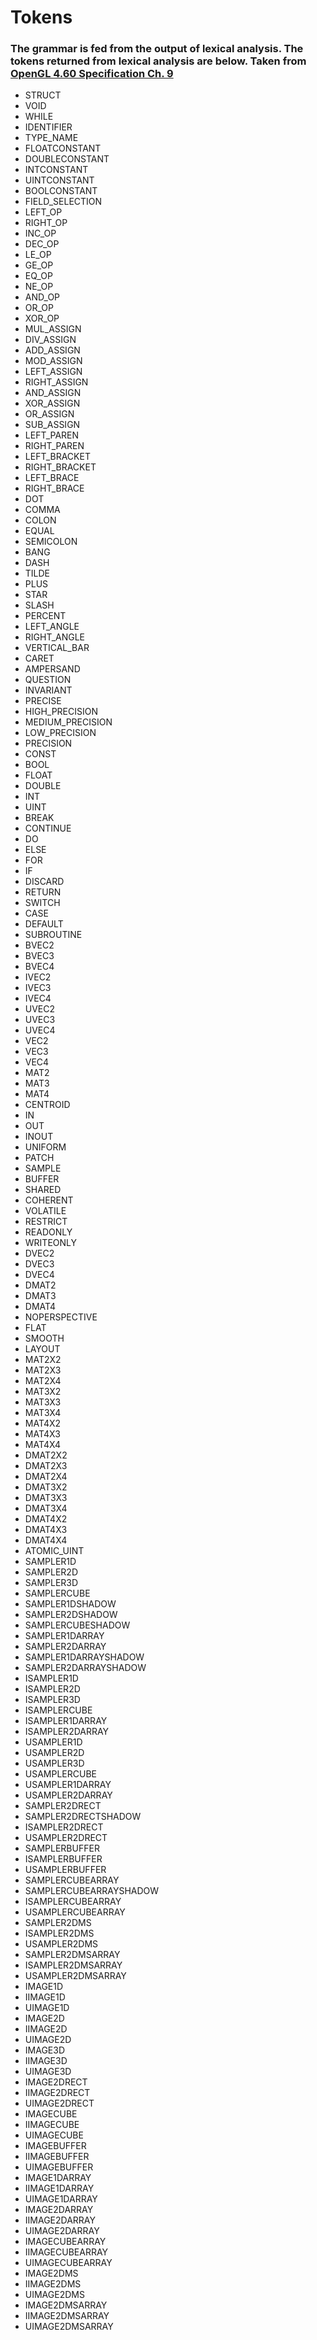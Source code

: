 # Tokens

### The grammar is fed from the output of lexical analysis. The tokens returned from lexical analysis are below. Taken from [OpenGL 4.60 Specification Ch. 9](https://www.khronos.org/registry/OpenGL/specs/gl/GLSLangSpec.4.60.pdf)

* STRUCT
* VOID
* WHILE
* IDENTIFIER
* TYPE_NAME
* FLOATCONSTANT
* DOUBLECONSTANT
* INTCONSTANT
* UINTCONSTANT
* BOOLCONSTANT
* FIELD_SELECTION
* LEFT_OP
* RIGHT_OP
* INC_OP
* DEC_OP
* LE_OP
* GE_OP
* EQ_OP
* NE_OP
* AND_OP
* OR_OP
* XOR_OP
* MUL_ASSIGN
* DIV_ASSIGN
* ADD_ASSIGN
* MOD_ASSIGN
* LEFT_ASSIGN
* RIGHT_ASSIGN
* AND_ASSIGN
* XOR_ASSIGN
* OR_ASSIGN
* SUB_ASSIGN
* LEFT_PAREN
* RIGHT_PAREN
* LEFT_BRACKET
* RIGHT_BRACKET
* LEFT_BRACE
* RIGHT_BRACE
* DOT
* COMMA
* COLON
* EQUAL
* SEMICOLON
* BANG
* DASH
* TILDE
* PLUS
* STAR
* SLASH
* PERCENT
* LEFT_ANGLE
* RIGHT_ANGLE
* VERTICAL_BAR
* CARET
* AMPERSAND
* QUESTION
* INVARIANT
* PRECISE
* HIGH_PRECISION
* MEDIUM_PRECISION
* LOW_PRECISION
* PRECISION
* CONST
* BOOL
* FLOAT
* DOUBLE
* INT
* UINT
* BREAK
* CONTINUE
* DO
* ELSE
* FOR
* IF
* DISCARD
* RETURN
* SWITCH
* CASE
* DEFAULT
* SUBROUTINE
* BVEC2
* BVEC3
* BVEC4
* IVEC2
* IVEC3
* IVEC4
* UVEC2
* UVEC3
* UVEC4
* VEC2
* VEC3
* VEC4
* MAT2
* MAT3
* MAT4
* CENTROID
* IN
* OUT
* INOUT
* UNIFORM
* PATCH
* SAMPLE
* BUFFER
* SHARED
* COHERENT
* VOLATILE
* RESTRICT
* READONLY
* WRITEONLY
* DVEC2
* DVEC3
* DVEC4
* DMAT2
* DMAT3
* DMAT4
* NOPERSPECTIVE
* FLAT
* SMOOTH
* LAYOUT
* MAT2X2
* MAT2X3
* MAT2X4
* MAT3X2
* MAT3X3
* MAT3X4
* MAT4X2
* MAT4X3
* MAT4X4
* DMAT2X2
* DMAT2X3
* DMAT2X4
* DMAT3X2
* DMAT3X3
* DMAT3X4
* DMAT4X2
* DMAT4X3
* DMAT4X4
* ATOMIC_UINT
* SAMPLER1D
* SAMPLER2D
* SAMPLER3D
* SAMPLERCUBE
* SAMPLER1DSHADOW
* SAMPLER2DSHADOW
* SAMPLERCUBESHADOW
* SAMPLER1DARRAY
* SAMPLER2DARRAY
* SAMPLER1DARRAYSHADOW
* SAMPLER2DARRAYSHADOW
* ISAMPLER1D
* ISAMPLER2D
* ISAMPLER3D
* ISAMPLERCUBE
* ISAMPLER1DARRAY
* ISAMPLER2DARRAY
* USAMPLER1D
* USAMPLER2D
* USAMPLER3D
* USAMPLERCUBE
* USAMPLER1DARRAY
* USAMPLER2DARRAY
* SAMPLER2DRECT
* SAMPLER2DRECTSHADOW
* ISAMPLER2DRECT
* USAMPLER2DRECT
* SAMPLERBUFFER
* ISAMPLERBUFFER
* USAMPLERBUFFER
* SAMPLERCUBEARRAY
* SAMPLERCUBEARRAYSHADOW
* ISAMPLERCUBEARRAY
* USAMPLERCUBEARRAY
* SAMPLER2DMS
* ISAMPLER2DMS
* USAMPLER2DMS
* SAMPLER2DMSARRAY
* ISAMPLER2DMSARRAY
* USAMPLER2DMSARRAY
* IMAGE1D
* IIMAGE1D
* UIMAGE1D
* IMAGE2D
* IIMAGE2D
* UIMAGE2D
* IMAGE3D
* IIMAGE3D
* UIMAGE3D
* IMAGE2DRECT
* IIMAGE2DRECT
* UIMAGE2DRECT
* IMAGECUBE
* IIMAGECUBE
* UIMAGECUBE
* IMAGEBUFFER
* IIMAGEBUFFER
* UIMAGEBUFFER
* IMAGE1DARRAY
* IIMAGE1DARRAY
* UIMAGE1DARRAY
* IMAGE2DARRAY
* IIMAGE2DARRAY
* UIMAGE2DARRAY
* IMAGECUBEARRAY
* IIMAGECUBEARRAY
* UIMAGECUBEARRAY
* IMAGE2DMS
* IIMAGE2DMS
* UIMAGE2DMS
* IMAGE2DMSARRAY
* IIMAGE2DMSARRAY
* UIMAGE2DMSARRAY